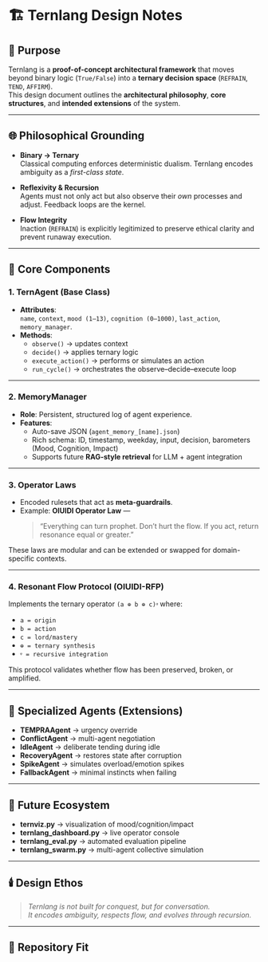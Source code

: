 # 🏗️ Ternlang Design Notes

## 📖 Purpose
Ternlang is a **proof-of-concept architectural framework** that moves beyond binary logic (`True/False`) into a **ternary decision space** (`REFRAIN`, `TEND`, `AFFIRM`).  
This design document outlines the **architectural philosophy**, **core structures**, and **intended extensions** of the system.

---

## 🌐 Philosophical Grounding

- **Binary → Ternary**  
  Classical computing enforces deterministic dualism. Ternlang encodes ambiguity as a *first-class state*.
  
- **Reflexivity & Recursion**  
  Agents must not only act but also observe their *own* processes and adjust. Feedback loops are the kernel.

- **Flow Integrity**  
  Inaction (`REFRAIN`) is explicitly legitimized to preserve ethical clarity and prevent runaway execution.

---

## 🧩 Core Components

### 1. **TernAgent (Base Class)**
- **Attributes**:  
  `name`, `context`, `mood (1–13)`, `cognition (0–1000)`, `last_action`, `memory_manager`.  
- **Methods**:  
  - `observe()` → updates context  
  - `decide()` → applies ternary logic  
  - `execute_action()` → performs or simulates an action  
  - `run_cycle()` → orchestrates the observe–decide–execute loop

---

### 2. **MemoryManager**
- **Role**: Persistent, structured log of agent experience.  
- **Features**:  
  - Auto-save JSON (`agent_memory_[name].json`)  
  - Rich schema: ID, timestamp, weekday, input, decision, barometers (Mood, Cognition, Impact)  
  - Supports future **RAG-style retrieval** for LLM + agent integration

---

### 3. **Operator Laws**
- Encoded rulesets that act as **meta-guardrails**.  
- Example: **OIUIDI Operator Law** —  
  > “Everything can turn prophet. Don’t hurt the flow. If you act, return resonance equal or greater.”

These laws are modular and can be extended or swapped for domain-specific contexts.

---

### 4. **Resonant Flow Protocol (OIUIDI-RFP)**
Implements the ternary operator `(a ⊕ b ⊕ c)ᵠ` where:  
- `a = origin`  
- `b = action`  
- `c = lord/mastery`  
- `⊕ = ternary synthesis`  
- `ᵠ = recursive integration`

This protocol validates whether flow has been preserved, broken, or amplified.

---

## 🧪 Specialized Agents (Extensions)

- **TEMPRAAgent** → urgency override  
- **ConflictAgent** → multi-agent negotiation  
- **IdleAgent** → deliberate tending during idle  
- **RecoveryAgent** → restores state after corruption  
- **SpikeAgent** → simulates overload/emotion spikes  
- **FallbackAgent** → minimal instincts when failing

---

## 🔮 Future Ecosystem

- **ternviz.py** → visualization of mood/cognition/impact  
- **ternlang_dashboard.py** → live operator console  
- **ternlang_eval.py** → automated evaluation pipeline  
- **ternlang_swarm.py** → multi-agent collective simulation

---

## 🕯️ Design Ethos

> *Ternlang is not built for conquest, but for conversation.*  
> *It encodes ambiguity, respects flow, and evolves through recursion.*  

---

## 📂 Repository Fit

